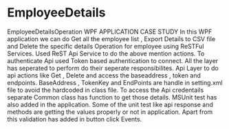 # EmployeeDetails
EmployeeDetailsOperation
WPF APPLICATION CASE STUDY
In this WPF application we can do Get all the employee list , Export Details to CSV file and Delete the specific details  Operation for employee using ReSTFul Services.
Used ReST Api Service to do the above mention actions.
To authenticate Api used Token based authentication to connect.
All the layer has seperated to perform do their seperate responsibilites.
Api Layer to do api actions like Get , Delete and access the baseaddress , token and endpoints.
BaseAddress , TokenKey and EndPoints are handle in setting.xml file to avoid the hardcoded in class file.
To access the Api credentails separate Common class has function to get those details.
MSUnit test has also added in the application. 
Some of the unit test like api response and methods are getting the values properly or not in application.
Apart from this validation has added in button click Events.
